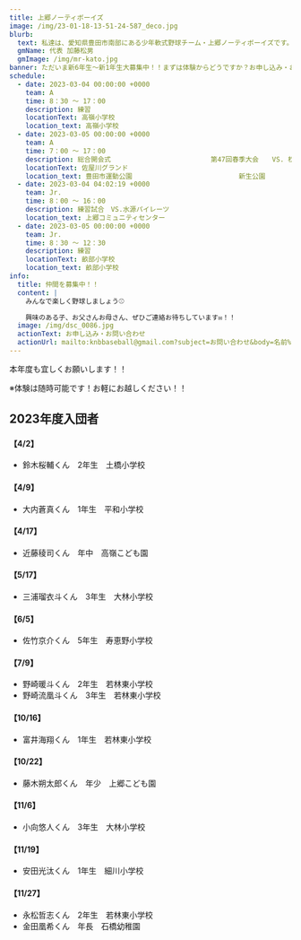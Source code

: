 ```yaml
---
title: 上郷ノーティボーイズ
image: /img/23-01-18-13-51-24-587_deco.jpg
blurb:
  text: 私達は、愛知県豊田市南部にある少年軟式野球チーム・上郷ノーティボーイズです。野球を愛する少年・少女達の夢を育み、軟式野球を正しく指導し、体力向上と礼儀を養成します。また、親友同士の友情と交歓の場を与え、規則正しい明朗な少年・少女を育成することを目的としています。
  gmName: 代表 加藤松男
  gmImage: /img/mr-kato.jpg
banner: ただいま新6年生～新1年生大募集中！！まずは体験からどうですか？お申し込み・お問い合わせはお気軽にどうぞ！！
schedule:
  - date: 2023-03-04 00:00:00 +0000
    team: A
    time: 8：30 ～ 17：00
    description: 練習
    locationText: 高嶺小学校
    location_text: 高嶺小学校
  - date: 2023-03-05 00:00:00 +0000
    team: A
    time: 7：00 ～ 17：00
    description: 総合開会式　　　　　　　　　　　　　　　第47回春季大会　　VS. 松平ニューボーイズ
    locationText: 佐屋川グランド
    location_text: 豊田市運動公園　　　　　　　　　　　　　　　　新生公園
  - date: 2023-03-04 04:02:19 +0000
    team: Jr.
    time: 8：00 ～ 16：00
    description: 練習試合　VS.水源パイレーツ
    location_text: 上郷コミュニティセンター
  - date: 2023-03-05 00:00:00 +0000
    team: Jr.
    time: 8：30 ～ 12：30
    description: 練習
    locationText: 畝部小学校
    location_text: 畝部小学校
info:
  title: 仲間を募集中！！
  content: |
    みんなで楽しく野球しましょう⚾

    興味のある子、お父さんお母さん、ぜひご連絡お待ちしています✉！！
  image: /img/dsc_0086.jpg
  actionText: お申し込み・お問い合わせ
  actionUrl: mailto:knbbaseball@gmail.com?subject=お問い合わせ&body=名前%20%3A%0D%0Aふりがな%20%3A%0D%0A電話%20%3A%0D%0A学校名%20%3A%0D%0A学年%20%3A%0D%0Aお問い合せ内容%20%3A（例、体験・見学・入団希望）
---
```

本年度も宜しくお願いします！！


※体験は随時可能です！お軽にお越しください！！

## 2023年度入団者

#### 【4/2】

* 鈴木桜輔くん　2年生　土橋小学校

#### 【4/9】

* 大内蒼真くん　1年生　平和小学校

#### 【4/17】

* 近藤稜司くん　年中　高嶺こども園

#### 【5/17】

* 三浦瑠衣斗くん　3年生　大林小学校

#### 【6/5】

* 佐竹京介くん　5年生　寿恵野小学校

#### 【7/9】

* 野崎暖斗くん　2年生　若林東小学校
* 野崎流凰斗くん　3年生　若林東小学校

#### 【10/16】

* 富井海翔くん　1年生　若林東小学校

#### 【10/22】

* 藤木朔太郎くん　年少　上郷こども園

#### 【11/6】

* 小向悠人くん　3年生　大林小学校

#### 【11/19】

* 安田光汰くん　1年生　細川小学校

#### 【11/27】

* 永松哲志くん　2年生　若林東小学校
* 金田凰希くん　年長　石橋幼稚園









